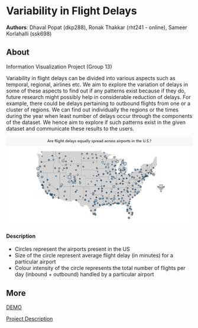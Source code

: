 # Variability in Flight Delays
**Authors**: Dhaval Popat (dkp288), Ronak Thakkar (rht241 - online), Sameer Korlahalli (ssk698)

## About
Information Visualization Project (Group 13)

Variability in flight delays can be divided into various aspects such as temporal, regional, airlines etc. We aim to explore the variation of delays in some of these aspects to find out if any patterns exist because if they do, future research might possibly help in considerable reduction of delays. For example, there could be delays pertaining to outbound flights from one or a cluster of regions. We can find out individually the regions or the times during the year when least number of delays occur through the components of the dataset. We hence aim to explore if such patterns exist in the given dataset and communicate these results to the users.


![Screenshot alt](screenshot.png "Screenshot Image")

#### Description ####
* Circles represent the airports present in the US
* Size of the circle represent average flight delay (in minutes) for a particular airport
* Colour intensity of the circle represents the total number of flights per day (inbound + outbound) handled by a particular airport 


## More
[DEMO](https://nyu-vis-fall2018.github.io/timely-flights/)

[Project Description](project.pdf)
